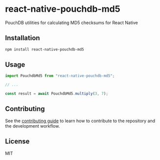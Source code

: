 # react-native-pouchdb-md5

PouchDB utilities for calculating MD5 checksums for React Native

## Installation

```sh
npm install react-native-pouchdb-md5
```

## Usage

```js
import PouchdbMd5 from "react-native-pouchdb-md5";

// ...

const result = await PouchdbMd5.multiply(3, 7);
```

## Contributing

See the [contributing guide](CONTRIBUTING.md) to learn how to contribute to the repository and the development workflow.

## License

MIT
